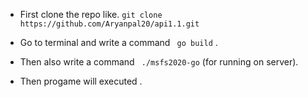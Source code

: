 - First clone the repo like.
``` git clone https://github.com/Aryanpal20/api1.1.git ```

- Go to terminal and write a command ``` go build``` .

- Then also write a command ``` ./msfs2020-go``` (for running on server). 

- Then progame will executed .
